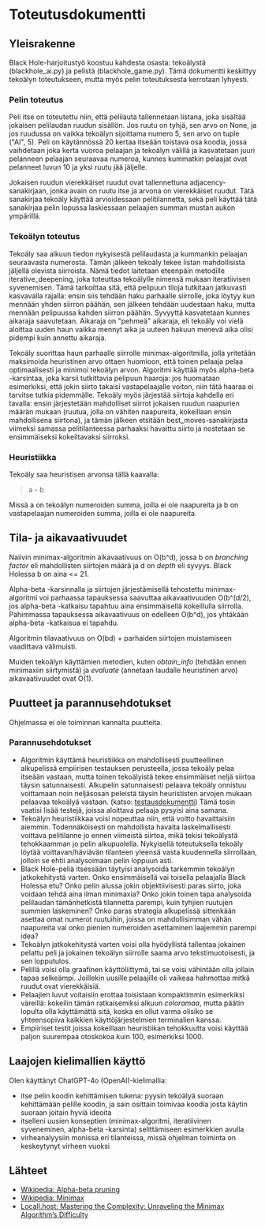 # Toteutusdokumentti

## Yleisrakenne

Black Hole-harjoitustyö koostuu kahdesta osasta: tekoälystä (blackhole_ai.py) ja pelistä (blackhole_game.py). Tämä dokumentti keskittyy tekoälyn toteutukseen, mutta myös pelin toteutuksesta kerrotaan lyhyesti.

### Pelin toteutus

Peli itse on toteutettu niin, että pelilauta tallennetaan listana, joka sisältää jokaisen pelilaudan ruudun sisällön. Jos ruutu on tyhjä, sen arvo on None, ja jos ruudussa on vaikka tekoälyn sijoittama numero 5, sen arvo on tuple ("AI", 5). Peli on käytännössä 20 kertaa itseään toistava osa koodia, jossa vaihdetaan joka kerta vuoroa pelaajan ja tekoälyn välillä ja kasvatetaan juuri pelanneen pelaajan seuraavaa numeroa, kunnes kummatkin pelaajat ovat pelanneet luvun 10 ja yksi ruutu jää jäljelle.

Jokaisen ruudun vierekkäiset ruudut ovat tallennettuna adjacency-sanakirjaan, jonka avain on ruutu itse ja arvona on vierekkäiset ruudut. Tätä sanakirjaa tekoäly käyttää arvioidessaan pelitilannetta, sekä peli käyttää tätä sanakirjaa pelin lopussa laskiessaan pelaajien summan mustan aukon ympärillä.

### Tekoälyn toteutus

Tekoäly saa alkuun tiedon nykyisestä pelilaudasta ja kummankin pelaajan seuraavasta numerosta. Tämän jälkeen tekoäly tekee listan mahdollisista jäljellä olevista siirroista. Nämä tiedot laitetaan eteenpäin metodille iterative_deepening, joka toteuttaa tekoälylle nimensä mukaan iteratiivisen syvenemisen. Tämä tarkoittaa sitä, että pelipuun tiloja tutkitaan jatkuvasti kasvavalla rajalla: ensin siis tehdään haku parhaalle siirrolle, joka löytyy kun mennään yhden siirron päähän, sen jälkeen tehdään uudestaan haku, mutta mennään pelipuussa kahden siirron päähän. Syvyyttä kasvatetaan kunnes aikaraja saavutetaan. Aikaraja on "pehmeä" aikaraja, eli tekoäly voi vielä aloittaa uuden haun vaikka mennyt aika ja uuteen hakuun menevä aika olisi pidempi kuin annettu aikaraja.

Tekoäly suorittaa haun parhaalle siirrolle minimax-algoritmilla, jolla yritetään maksimoida heuristinen arvo ottaen huomioon, että toinen pelaaja pelaa optimaalisesti ja minimoi tekoälyn arvon. Algoritmi käyttää myös alpha-beta -karsintaa, joka karsii tutkittavia pelipuun haaroja: jos huomataan esimerkiksi, että jokin siirto takaisi vastapelaajalle voiton, niin tätä haaraa ei tarvitse tutkia pidemmälle. Tekoäly myös järjestää siirtoja kahdella eri tavalla: ensin järjestetään mahdolliset siirrot jokaisen ruudun naapurien määrän mukaan (ruutua, jolla on vähiten naapureita, kokeillaan ensin mahdollisena siirtona), ja tämän jälkeen etsitään best_moves-sanakirjasta viimeksi samassa pelitilanteessa parhaaksi havaittu siirto ja nostetaan se ensimmäiseksi kokeiltavaksi siirroksi.

### Heuristiikka

Tekoäly saa heuristisen arvonsa tällä kaavalla:

> a - b

Missä a on tekoälyn numeroiden summa, joilla ei ole naapureita ja b on vastapelaajan numeroiden summa, joilla ei ole naapureita.

## Tila- ja aikavaativuudet

Naiivin minimax-algoritmin aikavaativuus on O(b^d), jossa b on *branching factor* eli mahdollisten siirtojen määrä ja d on *depth* eli syvyys. Black Holessa b on aina <= 21.

Alpha-beta -karsinnalla ja siirtojen järjestämisellä tehostettu minimax-algoritmi voi parhaassa tapauksessa saavuttaa aikavaativuuden O(b^(d/2), jos alpha-beta -katkaisu tapahtuu aina ensimmäisellä kokeillulla siirrolla. Pahimmassa tapauksessa aikavaativuus on edelleen O(b^d), jos yhtäkään alpha-beta -katkaisua ei tapahdu.

Algoritmin tilavaativuus on O(bd) + parhaiden siirtojen muistamiseen vaadittava välimuisti.

Muiden tekoälyn käyttämien metodien, kuten *obtain_info* (tehdään ennen minimaxiin siirtymistä) ja *evaluate* (annetaan laudalle heuristinen arvo) aikavaativuudet ovat O(1).

## Puutteet ja parannusehdotukset

Ohjelmassa ei ole toiminnan kannalta puutteita.

### Parannusehdotukset

- Algoritmin käyttämä heuristiikka on mahdollisesti puutteellinen alkupelissä empiirisen testauksen perusteella, jossa tekoäly pelaa itseään vastaan, mutta toinen tekoälyistä tekee ensimmäiset neljä siirtoa täysin satunnaisesti. Alkupelin satunnaisesti pelaava tekoäly onnistuu voittamaan noin neljäsosan peleistä täysin heurististen arvojen mukaan pelaavaa tekoälyä vastaan. (katso: [testausdokumentti](https://github.com/kasperikpnn/algolabra_blackhole/blob/main/dokumentaatio/testaus.md)) Tämä tosin vaatisi lisää testejä, joissa aloittava pelaaja pysyisi aina samana.
- Tekoälyn heuristiikkaa voisi nopeuttaa niin, että voitto havaittaisiin aiemmin. Todennäköisesti on mahdollista havaita laskelmallisesti voittava pelitilanne jo ennen viimeistä siirtoa, mikä tekisi tekoälystä tehokkaamman jo pelin alkupuolella. Nykyisellä toteutuksella tekoäly löytää voittavan/häviävän tilanteen yleensä vasta kuudennella siirrollaan, jolloin se ehtii analysoimaan pelin loppuun asti.
- Black Hole-peliä itsessään täytyisi analysoida tarkemmin tekoälyn jatkokehitystä varten. Onko ensimmäisellä vai toisella pelaajalla Black Holessa etu? Onko pelin alussa jokin objektiivisesti paras siirto, joka voidaan tehdä aina ilman minimaxia? Onko jokin toinen tapa analysoida pelilaudan tämänhetkistä tilannetta parempi, kuin tyhjien ruutujen summien laskeminen? Onko paras strategia alkupelissä sittenkään asettaa omat numerot ruutuihin, joissa on mahdollisimman vähän naapureita vai onko pienien numeroiden asettaminen laajemmin parempi idea?
- Tekoälyn jatkokehitystä varten voisi olla hyödyllistä tallentaa jokainen pelattu peli ja jokainen tekoälyn siirrolle saama arvo tekstimuotoisesti, ja sen lopputulos.
- Pelillä voisi olla graafinen käyttöliittymä, tai se voisi vähintään olla jollain tapaa selkeämpi. Joillekin uusille pelaajille oli vaikeaa hahmottaa mitkä ruudut ovat vierekkäisiä.
- Pelaajien luvut voitaisiin erottaa toisistaan kompaktimmin esimerkiksi väreillä: kokeilin tämän ratkaisemiksi alkuun *coloramaa*, mutta päätin lopulta olla käyttämättä sitä, koska en ollut varma olisiko se yhteensopiva kaikkien käyttöjärjestelmien terminalien kanssa.
- Empiiriset testit joissa kokeillaan heuristiikan tehokkuutta voisi käyttää paljon suurempaa otoskokoa kuin 100, esimerkiksi 1000.

## Laajojen kielimallien käyttö

Olen käyttänyt ChatGPT-4o (OpenAI)-kielimallia:
- itse pelin koodin kehittämisen tukena: pyysin tekoälyä suoraan kehittämään pelille koodin, ja sain osittain toimivaa koodia josta käytin suoraan joitain hyviä ideoita
- itselleni uusien konseptien (minimax-algoritmi, iteratiivinen syveneminen, alpha-beta -karsinta) selittämiseen esimerkkien avulla
- virheanalyysiin monissa eri tilanteissa, missä ohjelman toiminta on keskeytynyt virheen vuoksi

## Lähteet

- [Wikipedia: Alpha-beta pruning](https://en.wikipedia.org/wiki/Alpha%E2%80%93beta_pruning)
- [Wikipedia: Minimax](https://en.wikipedia.org/wiki/Minimax)
- [Locall.host: Mastering the Complexity: Unraveling the Minimax Algorithm’s Difficulty](https://locall.host/is-minimax-algorithm-hard/)
